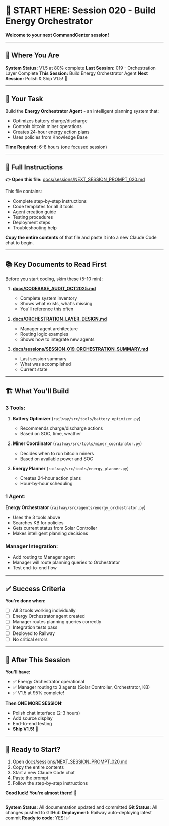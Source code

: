 # 🚀 START HERE: Session 020 - Build Energy Orchestrator

**Welcome to your next CommandCenter session!**

---

## 📍 Where You Are

**System Status:** V1.5 at 80% complete
**Last Session:** 019 - Orchestration Layer Complete
**This Session:** Build Energy Orchestrator Agent
**Next Session:** Polish & Ship V1.5! 🎉

---

## 🎯 Your Task

Build the **Energy Orchestrator Agent** - an intelligent planning system that:
- Optimizes battery charge/discharge
- Controls bitcoin miner operations
- Creates 24-hour energy action plans
- Uses policies from Knowledge Base

**Time Required:** 6-8 hours (one focused session)

---

## 📖 Full Instructions

**👉 Open this file:** [docs/sessions/NEXT_SESSION_PROMPT_020.md](docs/sessions/NEXT_SESSION_PROMPT_020.md)

This file contains:
- Complete step-by-step instructions
- Code templates for all 3 tools
- Agent creation guide
- Testing procedures
- Deployment steps
- Troubleshooting help

**Copy the entire contents** of that file and paste it into a new Claude Code chat to begin.

---

## 📚 Key Documents to Read First

Before you start coding, skim these (5-10 min):

1. **[docs/CODEBASE_AUDIT_OCT2025.md](docs/CODEBASE_AUDIT_OCT2025.md)**
   - Complete system inventory
   - Shows what exists, what's missing
   - You'll reference this often

2. **[docs/ORCHESTRATION_LAYER_DESIGN.md](docs/ORCHESTRATION_LAYER_DESIGN.md)**
   - Manager agent architecture
   - Routing logic examples
   - Shows how to integrate new agents

3. **[docs/sessions/SESSION_019_ORCHESTRATION_SUMMARY.md](docs/sessions/SESSION_019_ORCHESTRATION_SUMMARY.md)**
   - Last session summary
   - What was accomplished
   - Current state

---

## 🏗️ What You'll Build

### 3 Tools:
1. **Battery Optimizer** (`railway/src/tools/battery_optimizer.py`)
   - Recommends charge/discharge actions
   - Based on SOC, time, weather

2. **Miner Coordinator** (`railway/src/tools/miner_coordinator.py`)
   - Decides when to run bitcoin miners
   - Based on available power and SOC

3. **Energy Planner** (`railway/src/tools/energy_planner.py`)
   - Creates 24-hour action plans
   - Hour-by-hour scheduling

### 1 Agent:
**Energy Orchestrator** (`railway/src/agents/energy_orchestrator.py`)
- Uses the 3 tools above
- Searches KB for policies
- Gets current status from Solar Controller
- Makes intelligent planning decisions

### Manager Integration:
- Add routing to Manager agent
- Manager will route planning queries to Orchestrator
- Test end-to-end flow

---

## ✅ Success Criteria

**You're done when:**
- [ ] All 3 tools working individually
- [ ] Energy Orchestrator agent created
- [ ] Manager routes planning queries correctly
- [ ] Integration tests pass
- [ ] Deployed to Railway
- [ ] No critical errors

---

## 🎉 After This Session

**You'll have:**
- ✅ Energy Orchestrator operational
- ✅ Manager routing to 3 agents (Solar Controller, Orchestrator, KB)
- ✅ V1.5 at 95% complete!

**Then ONE MORE SESSION:**
- Polish chat interface (2-3 hours)
- Add source display
- End-to-end testing
- **Ship V1.5! 🚀**

---

## 🚀 Ready to Start?

1. Open [docs/sessions/NEXT_SESSION_PROMPT_020.md](docs/sessions/NEXT_SESSION_PROMPT_020.md)
2. Copy the entire contents
3. Start a new Claude Code chat
4. Paste the prompt
5. Follow the step-by-step instructions

**Good luck! You're almost there!** 💪

---

**System Status:** All documentation updated and committed
**Git Status:** All changes pushed to GitHub
**Deployment:** Railway auto-deploying latest commit
**Ready to code:** YES! ✅
